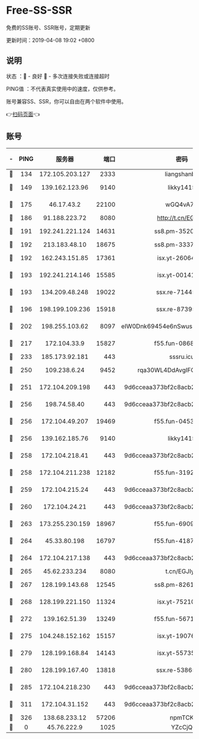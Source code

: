 # Free-SS-SSR

免费的SS账号、SSR账号，定期更新

更新时间：2019-04-08 19:02 +0800

## 说明

状态     ：🙂 - 良好 🙁 - 多次连接失败或连接超时

PING值   ：不代表真实使用中的速度，仅供参考。

账号兼容SS、SSR，你可以自由在两个软件中使用。

👉[扫码页面](https://liesauer.github.io/Free-SS-SSR/)👈

## 账号

|-|PING|服务器|端口|密码|加密方式|区域|
|:----:|:----:|:-----:|-----:|:----:|:----:|:----:|
|🙂|134|172.105.203.127|2333|liangshanbo|chacha20|JP|
|🙂|149|139.162.123.96|9140|likky1415|aes-256-cfb|JP|
|🙂|175|46.17.43.2|22100|wGQ4vA7D|aes-256-gcm|RU|
|🙂|186|91.188.223.72|8080|http://t.cn/EGJIyrl|rc4-md5|RU|
|🙂|191|192.241.221.124|14631|ss8.pm-35207592|aes-256-cfb|US|
|🙂|192|213.183.48.10|18675|ss8.pm-33373916|rc4-md5|RU|
|🙂|192|162.243.151.85|17361|isx.yt-26064605|aes-256-cfb|US|
|🙂|193|192.241.214.146|15585|isx.yt-00141221|aes-256-cfb|US|
|🙂|193|134.209.48.248|19022|ssx.re-71445083|aes-256-cfb|US|
|🙂|196|198.199.109.236|15918|ssx.re-87395582|aes-256-cfb|US|
|🙂|202|198.255.103.62|8097|eIW0Dnk69454e6nSwuspv9DmS201tQ0D|aes-256-cfb|US|
|🙂|217|172.104.33.9|15827|f55.fun-08683608|aes-256-cfb|SG|
|🙂|233|185.173.92.181|443|sssru.icu|rc4-md5|RU|
|🙂|250|109.238.6.24|9452|rqa30WL4DdAvgIFG6Fs3znzTa|aes-256-cfb|FR|
|🙂|251|172.104.209.198|443|9d6cceaa373bf2c8acb22e60b6a58be6|aes-256-cfb|US|
|🙂|256|198.74.58.40|443|9d6cceaa373bf2c8acb22e60b6a58be6|aes-256-cfb|US|
|🙂|256|172.104.49.207|19469|f55.fun-04534559|aes-256-cfb|SG|
|🙂|256|139.162.185.76|9140|likky1415|aes-256-cfb|DE|
|🙂|258|172.104.218.41|443|9d6cceaa373bf2c8acb22e60b6a58be6|aes-256-cfb|US|
|🙂|258|172.104.211.238|12182|f55.fun-31928569|aes-256-cfb|US|
|🙂|259|172.104.215.24|443|9d6cceaa373bf2c8acb22e60b6a58be6|aes-256-cfb|US|
|🙂|260|172.104.24.21|443|9d6cceaa373bf2c8acb22e60b6a58be6|aes-256-cfb|US|
|🙂|263|173.255.230.159|18967|f55.fun-69097414|aes-256-cfb|US|
|🙂|264|45.33.80.198|16797|f55.fun-41876609|aes-256-cfb|US|
|🙂|264|172.104.217.138|443|9d6cceaa373bf2c8acb22e60b6a58be6|aes-256-cfb|US|
|🙂|265|45.62.233.234|8080|t.cn/EGJIyrl|rc4-md5|CA|
|🙂|267|128.199.143.68|12545|ss8.pm-82618687|aes-256-cfb|SG|
|🙂|268|128.199.221.150|11324|isx.yt-75210873|aes-256-cfb|SG|
|🙂|272|139.162.51.39|13249|f55.fun-56718065|aes-256-cfb|SG|
|🙂|275|104.248.152.162|15157|isx.yt-19076335|aes-256-cfb|SG|
|🙂|279|128.199.168.84|14143|isx.yt-55735474|aes-256-cfb|SG|
|🙂|280|128.199.167.40|13818|ssx.re-53865653|aes-256-cfb|SG|
|🙂|285|172.104.218.230|443|9d6cceaa373bf2c8acb22e60b6a58be6|aes-256-cfb|US|
|🙂|311|172.104.31.152|443|9d6cceaa373bf2c8acb22e60b6a58be6|aes-256-cfb|US|
|🙂|326|138.68.233.12|57206|npmTCK|rc4-md5|US|
|🙁|0|45.76.222.9|1025|YZcCjQ|rc4-md5|JP|
